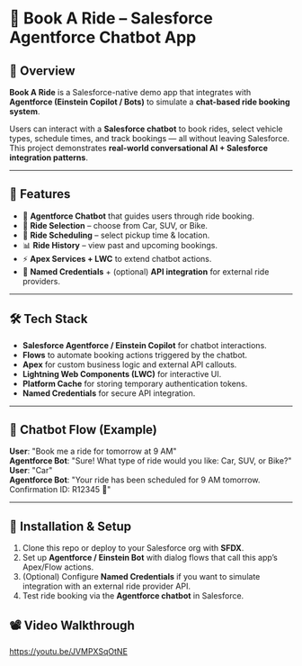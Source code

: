 # 🤖 Book A Ride – Salesforce Agentforce Chatbot App  

## 📌 Overview  
**Book A Ride** is a Salesforce-native demo app that integrates with **Agentforce (Einstein Copilot / Bots)** to simulate a **chat-based ride booking system**.  

Users can interact with a **Salesforce chatbot** to book rides, select vehicle types, schedule times, and track bookings — all without leaving Salesforce.  
This project demonstrates **real-world conversational AI + Salesforce integration patterns**.  

---

## 🎯 Features  
- 💬 **Agentforce Chatbot** that guides users through ride booking.  
- 🚗 **Ride Selection** – choose from Car, SUV, or Bike.  
- 📅 **Ride Scheduling** – select pickup time & location.  
- 📊 **Ride History** – view past and upcoming bookings.  
- ⚡ **Apex Services + LWC** to extend chatbot actions.  
- 🔐 **Named Credentials** + (optional) **API integration** for external ride providers.  

---

## 🛠️ Tech Stack  
- **Salesforce Agentforce / Einstein Copilot** for chatbot interactions.  
- **Flows** to automate booking actions triggered by the chatbot.  
- **Apex** for custom business logic and external API callouts.  
- **Lightning Web Components (LWC)** for interactive UI.  
- **Platform Cache** for storing temporary authentication tokens.  
- **Named Credentials** for secure API integration.  

---

## 📸 Chatbot Flow (Example)  
**User**: "Book me a ride for tomorrow at 9 AM"  
**Agentforce Bot**: "Sure! What type of ride would you like: Car, SUV, or Bike?"  
**User**: "Car"  
**Agentforce Bot**: "Your ride has been scheduled for 9 AM tomorrow. Confirmation ID: R12345 🚗"  

---

## 🚀 Installation & Setup  
1. Clone this repo or deploy to your Salesforce org with **SFDX**.
2. Set up **Agentforce / Einstein Bot** with dialog flows that call this app’s Apex/Flow actions.  
3. (Optional) Configure **Named Credentials** if you want to simulate integration with an external ride provider API.  
4. Test ride booking via the **Agentforce chatbot** in Salesforce.  
 
## 📽️ Video Walkthrough
https://youtu.be/JVMPXSqOtNE